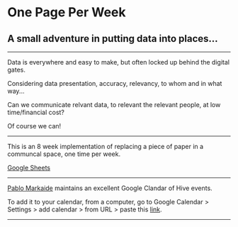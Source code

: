 # One Page Per Week
## A small adventure in putting data into places...

-------

Data is everywhere and easy to make, but often locked up behind the digital gates.

Considering data presentation, accuracy, relevancy, to whom and in what way...

Can we communicate relvant data, to relevant the relevant people, at low time/financial cost?

Of course we can!

-------

This is an 8 week implementation of replacing a piece of paper in a communcal space, one time per week.

[Google Sheets](https://docs.google.com/spreadsheets/d/1uJXU8TIED6snBoq_WPOulwVZohVVlfoDsshrs5_-fz4/edit?usp=sharing)


-------


[Pablo Markaide](https://github.com/pmarkaide) maintains an excellent Google Clandar of Hive events.

To add it to your calendar, from a computer, go to Google Calendar > Settings > add calendar > from URL > paste this [link](https://calendar.google.com/calendar/ical/23ab22f6d1d65aa254160ae2736dc869f4d633d9c15ca7f85ac7e7404fed4967%40group.calendar.google.com/public/basic.ics).

---------

